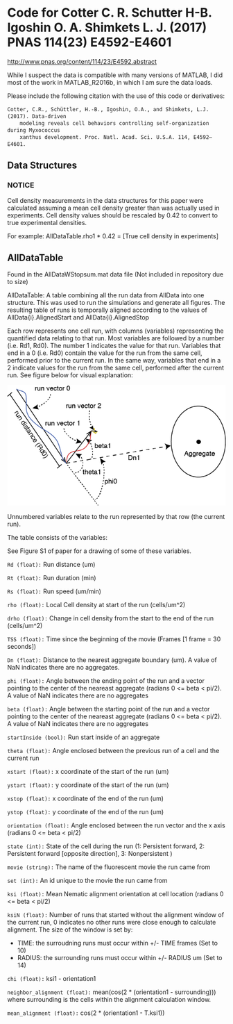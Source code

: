 # Code for Cotter C. R. Schutter H-B. Igoshin O. A. Shimkets L. J. (2017) PNAS 114(23) E4592-E4601

http://www.pnas.org/content/114/23/E4592.abstract

While I suspect the data is compatible with many versions of MATLAB, I did
most of the work in MATLAB_R2016b, in which I am sure the data loads.

Please include the following citation with the use of this code or derivatives:

```
Cotter, C.R., Schüttler, H.-B., Igoshin, O.A., and Shimkets, L.J. (2017). Data-driven
    modeling reveals cell behaviors controlling self-organization during Myxococcus
    xanthus development. Proc. Natl. Acad. Sci. U.S.A. 114, E4592–E4601.
```

## Data Structures

### NOTICE
Cell density measurements in the data structures for this paper were calculated assuming a mean cell density greater than was actually used in experiments. Cell density values should be rescaled by 0.42 to convert to true experimental densities.

For example: AllDataTable.rho1 * 0.42 = [True cell density in experiments]

## AllDataTable
Found in the AllDataWStopsum.mat data file (Not included in repository due to size)

AllDataTable: A table combining all the run data from AllData into one structure. This was used to run the simulations and generate all figures. The resulting table of runs is temporally aligned according to the values of AllData{i}.AlignedStart and AllData{i}.AlignedStop

Each row represents one cell run, with columns (variables) representing the quantified data relating to that run. Most variables are followed by a number (i.e. Rd1, Rd0). The number 1 indicates the value for that run. Variables that end in a 0 (i.e. Rd0) contain the value for the run from the same cell, performed prior to the current run. In the same way, variables that end in a 2 indicate values for the run from the same cell, performed after the current run. See figure below for visual explanation:

![Variable Naming Figure](/VariableNamingFigure.png?raw=true "AllDataTable Naming Scheme")

Unnumbered variables relate to the run represented by that row (the current run).

The table consists of the variables:

See Figure S1 of paper for a drawing of some of these variables.

```Rd (float):``` Run distance (um)

```Rt (float):``` Run duration (min)

```Rs (float):``` Run speed (um/min)

```rho (float):``` Local Cell density at start of the run (cells/um^2)

```drho (float):``` Change in cell density from the start to the end of the run (cells/um^2)

```TSS (float):``` Time since the beginning of the movie (Frames [1 frame = 30 seconds])

```Dn (float):``` Distance to the nearest aggregate boundary (um). A value of NaN indicates there are no aggregates.

```phi (float):``` Angle between the ending point of the run and a vector pointing to the center of the neareast aggregate (radians 0 <= beta < pi/2). A value of NaN indicates there are no aggregates

```beta (float):``` Angle between the starting point of the run and a vector pointing to the center of the neareast aggregate (radians 0 <= beta < pi/2). A value of NaN indicates there are no aggregates

```startInside (bool):``` Run start inside of an aggregate

```theta (float):``` Angle enclosed between the previous run of a cell and the current run

```xstart (float):``` x coordinate of the start of the run (um)

```ystart (float):``` y coordinate of the start of the run (um)

```xstop (float):``` x coordinate of the end of the run (um)

```ystop (float):``` y coordinate of the end of the run (um)

```orientation (float):``` Angle enclosed between the run vector and the x axis (radians 0 <= beta < pi/2)

```state (int):``` State of the cell during the run (1: Persistent forward, 2: Persistent forward [opposite direction], 3: Nonpersistent )

```movie (string):``` The name of the fluorescent movie the run came from

```set (int):``` An id unique to the movie the run came from

```ksi (float):``` Mean Nematic alignment orientation at cell location (radians 0 <= beta < pi/2)

```ksiN (float):``` Number of runs that started without the alignment window of the current run, 0 indicates no other runs were close enough to calculate alignment. The size of the window is set by:
- TIME: the surroudning runs must occur within +/- TIME frames (Set to 10)
- RADIUS: the surrounding runs must occur within +/- RADIUS um   (Set to 14)

```chi (float):``` ksi1 - orientation1

```neighbor_alignment (float):```  mean(cos(2 * (orientation1 - surrounding))) where surrounding is the cells within the alignment calculation window.

```mean_alignment (float):``` cos(2 * (orientation1 - T.ksi1))

